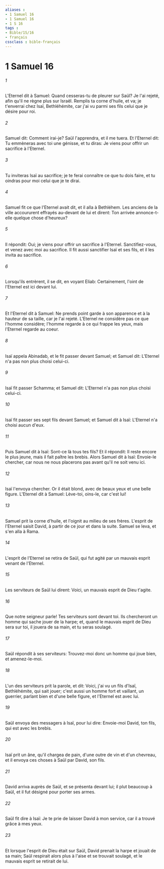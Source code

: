```yaml
---
aliases : 
- 1 Samuel 16
- 1 Samuel 16
- 1 S 16
tags : 
- Bible/1S/16
- français
cssclass : bible-français
---
```


# 1 Samuel 16

###### 1
L'Eternel dit à Samuel: Quand cesseras-tu de pleurer sur Saül? Je l'ai rejeté, afin qu'il ne règne plus sur Israël. Remplis ta corne d'huile, et va; je t'enverrai chez Isaï, Bethléhémite, car j'ai vu parmi ses fils celui que je désire pour roi.
###### 2
Samuel dit: Comment irai-je? Saül l'apprendra, et il me tuera. Et l'Eternel dit: Tu emmèneras avec toi une génisse, et tu diras: Je viens pour offrir un sacrifice à l'Eternel.
###### 3
Tu inviteras Isaï au sacrifice; je te ferai connaître ce que tu dois faire, et tu oindras pour moi celui que je te dirai.
###### 4
Samuel fit ce que l'Eternel avait dit, et il alla à Bethléhem. Les anciens de la ville accoururent effrayés au-devant de lui et dirent: Ton arrivée annonce-t-elle quelque chose d'heureux?
###### 5
Il répondit: Oui; je viens pour offrir un sacrifice à l'Eternel. Sanctifiez-vous, et venez avec moi au sacrifice. Il fit aussi sanctifier Isaï et ses fils, et il les invita au sacrifice.
###### 6
Lorsqu'ils entrèrent, il se dit, en voyant Eliab: Certainement, l'oint de l'Eternel est ici devant lui.
###### 7
Et l'Eternel dit à Samuel: Ne prends point garde à son apparence et à la hauteur de sa taille, car je l'ai rejeté. L'Eternel ne considère pas ce que l'homme considère; l'homme regarde à ce qui frappe les yeux, mais l'Eternel regarde au coeur.
###### 8
Isaï appela Abinadab, et le fit passer devant Samuel; et Samuel dit: L'Eternel n'a pas non plus choisi celui-ci.
###### 9
Isaï fit passer Schamma; et Samuel dit: L'Eternel n'a pas non plus choisi celui-ci.
###### 10
Isaï fit passer ses sept fils devant Samuel; et Samuel dit à Isaï: L'Eternel n'a choisi aucun d'eux.
###### 11
Puis Samuel dit à Isaï: Sont-ce là tous tes fils? Et il répondit: Il reste encore le plus jeune, mais il fait paître les brebis. Alors Samuel dit à Isaï: Envoie-le chercher, car nous ne nous placerons pas avant qu'il ne soit venu ici.
###### 12
Isaï l'envoya chercher. Or il était blond, avec de beaux yeux et une belle figure. L'Eternel dit à Samuel: Lève-toi, oins-le, car c'est lui!
###### 13
Samuel prit la corne d'huile, et l'oignit au milieu de ses frères. L'esprit de l'Eternel saisit David, à partir de ce jour et dans la suite. Samuel se leva, et s'en alla à Rama.
###### 14
L'esprit de l'Eternel se retira de Saül, qui fut agité par un mauvais esprit venant de l'Eternel.
###### 15
Les serviteurs de Saül lui dirent: Voici, un mauvais esprit de Dieu t'agite.
###### 16
Que notre seigneur parle! Tes serviteurs sont devant toi. Ils chercheront un homme qui sache jouer de la harpe; et, quand le mauvais esprit de Dieu sera sur toi, il jouera de sa main, et tu seras soulagé.
###### 17
Saül répondit à ses serviteurs: Trouvez-moi donc un homme qui joue bien, et amenez-le-moi.
###### 18
L'un des serviteurs prit la parole, et dit: Voici, j'ai vu un fils d'Isaï, Bethléhémite, qui sait jouer; c'est aussi un homme fort et vaillant, un guerrier, parlant bien et d'une belle figure, et l'Eternel est avec lui.
###### 19
Saül envoya des messagers à Isaï, pour lui dire: Envoie-moi David, ton fils, qui est avec les brebis.
###### 20
Isaï prit un âne, qu'il chargea de pain, d'une outre de vin et d'un chevreau, et il envoya ces choses à Saül par David, son fils.
###### 21
David arriva auprès de Saül, et se présenta devant lui; il plut beaucoup à Saül, et il fut désigné pour porter ses armes.
###### 22
Saül fit dire à Isaï: Je te prie de laisser David à mon service, car il a trouvé grâce à mes yeux.
###### 23
Et lorsque l'esprit de Dieu était sur Saül, David prenait la harpe et jouait de sa main; Saül respirait alors plus à l'aise et se trouvait soulagé, et le mauvais esprit se retirait de lui.
